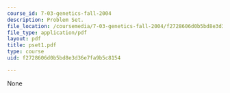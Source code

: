 ```yaml
---
course_id: 7-03-genetics-fall-2004
description: Problem Set.
file_location: /coursemedia/7-03-genetics-fall-2004/f2728606d0b5bd8e3d36e7fa9b5c8154_pset1.pdf
file_type: application/pdf
layout: pdf
title: pset1.pdf
type: course
uid: f2728606d0b5bd8e3d36e7fa9b5c8154

---
```

None